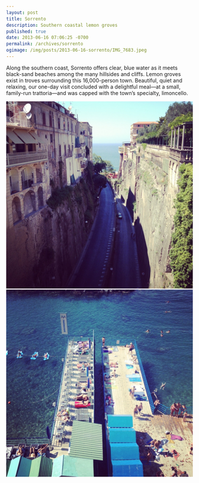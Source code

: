 ```yaml
---
layout: post
title: Sorrento
description: Southern coastal lemon groves
published: true
date: 2013-06-16 07:06:25 -0700
permalink: /archives/sorrento
ogimage: /img/posts/2013-06-16-sorrento/IMG_7683.jpeg
---
```

Along the southern coast, Sorrento offers clear, blue water as it meets black-sand beaches among the many hillsides and cliffs. Lemon groves exist in troves surrounding this 16,000-person town. Beautiful, quiet and relaxing, our one-day visit concluded with a delightful meal—at a small, family-run trattoria—and was capped with the town’s specialty, limoncello.

![Steep hill][1]
![People on piers][2]

[1]: /img/posts/2013-06-16-sorrento/IMG_7680.jpeg
[2]: /img/posts/2013-06-16-sorrento/IMG_7683.jpeg